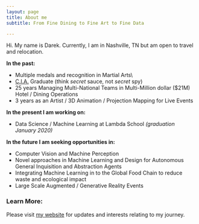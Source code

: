 ```yaml
---
layout: page
title: About me
subtitle: From Fine Dining to Fine Art to Fine Data 

---
```


Hi. My name is Darek. 
Currently, I am in Nashville, TN but am open to travel and relocation. 

**In the past:**
- Multiple medals and recognition in Martial Arts\
- [C.I.A.](https://www.ciachef.edu/) Graduate (think _secret_ sauce, not _secret_ spy)
- 25 years Managing Multi-National Teams in Multi-Million dollar ($21M) Hotel / Dining Operations
- 3 years as an Artist / 3D Animation / Projection Mapping for Live Events

**In the present I am working on:**
- Data Science / Machine Learning at Lambda School _(graduation January 2020)_

**In the future I am seeking opportunities in:**
- Computer Vision and Machine Perception
- Novel approaches in Machine Learning and Design for Autonomous General Inquisition and Abstraction Agents
- Integrating Machine Learning in to the Global Food Chain to reduce waste and ecological impact
- Large Scale Augmented / Generative Reality Events

### Learn More:
Please visit [my website](https://darektidwell.com/) for updates and interests relating to my journey.

